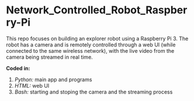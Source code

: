# Network_Controlled_Robot_Raspberry-Pi
This repo focuses on building an explorer robot using a Raspberry Pi 3. The robot has a camera and is remotely controlled through a web UI (while connected to the same wireless network), with the live video from the camera being streamed in real time.

**Coded in:**
1. *Python:* main app and programs
2. *HTML:* web UI
3. *Bash:* starting and stoping the camera and the streaming process
